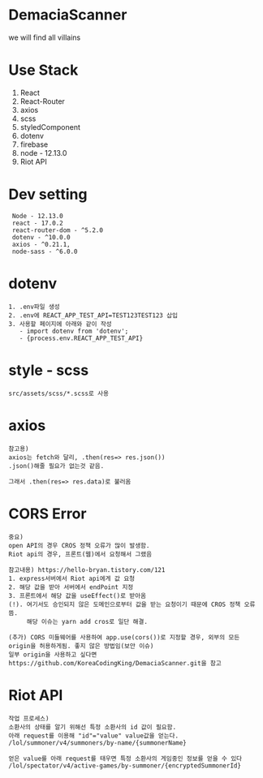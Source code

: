 # DemaciaScanner
we will find all villains


# Use Stack
1. React
2. React-Router
3. axios
4. scss
5. styledComponent
6. dotenv
7. firebase
8. node - 12.13.0
9. Riot API


# Dev setting

````
 Node - 12.13.0
 react - 17.0.2
 react-router-dom - ^5.2.0
 dotenv - ^10.0.0
 axios - ^0.21.1,
 node-sass - ^6.0.0
````


# dotenv 
````
1. .env파일 생성
2. .env에 REACT_APP_TEST_API=TEST123TEST123 삽입
3. 사용할 페이지에 아래와 같이 작성
   - import dotenv from 'dotenv';
   - {process.env.REACT_APP_TEST_API}
````

# style - scss
````
src/assets/scss/*.scss로 사용
````

# axios
```
참고용)
axios는 fetch와 달리, .then(res=> res.json())
.json()해줄 필요가 없는것 같음.

그래서 .then(res=> res.data)로 불러옴

````

# CORS Error 
````
중요)
open API의 경우 CROS 정책 오류가 많이 발생함.
Riot api의 경우, 프론트(웹)에서 요청해서 그랬음

참고내용) https://hello-bryan.tistory.com/121
1. express서버에서 Riot api에게 값 요청
2. 해당 값을 받아 서버에서 endPoint 지정
3. 프론트에서 해당 값을 useEffect()로 받아옴
(!). 여기서도 승인되지 않은 도메인으로부터 값을 받는 요청이기 때문에 CROS 정책 오류뜸.
     해당 이슈는 yarn add cros로 일단 해결.
     
(추가) CORS 미들웨어를 사용하여 app.use(cors())로 지정할 경우, 외부의 모든 origin을 허용하게됨. 좋지 않은 방법임(보안 이슈)
일부 origin을 사용하고 싶다면 https://github.com/KoreaCodingKing/DemaciaScanner.git을 참고

````

# Riot API
````
작업 프로세스)
소환사의 상태를 알기 위해선 특정 소환사의 id 값이 필요함.
아래 request를 이용해 "id"="value" value값을 얻는다.
/lol/summoner/v4/summoners/by-name/{summonerName}

얻은 value를 아래 request를 태우면 특정 소환사의 게임중인 정보를 얻을 수 있다
/lol/spectator/v4/active-games/by-summoner/{encryptedSummonerId}
````
